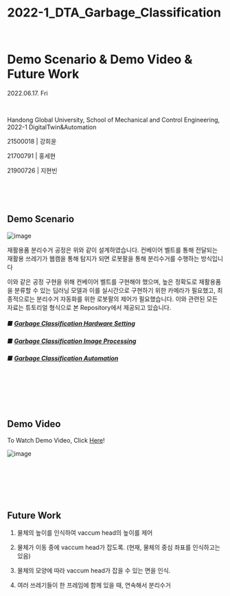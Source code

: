 # 2022-1_DTA_Garbage_Classification

​	

# Demo Scenario & Demo Video & Future Work

2022.06.17. Fri

​	

Handong Global University, School of Mechanical and Control Engineering, 2022-1 DigitalTwin&Automation

21500018 | 강희윤

21700791 | 홍세현

21900726 | 지현빈

​	

​	

## Demo Scenario

![image](https://user-images.githubusercontent.com/84533279/173823132-cdf0bb2e-809a-45bb-b755-5c88620adad9.png)


재활용품 분리수거 공정은 위와 같이 설계하였습니다. 컨베이어 벨트를 통해 전달되는 재활용 쓰레기가 웹캠을 통해 탐지가 되면 로봇팔을 통해 분리수거를 수행하는 방식입니다



이와 같은 공정 구현을 위해 컨베이어 벨트를 구현해야 했으며, 높은 정확도로 재활용품을 분류할 수 있는 딥러닝 모델과 이를 실시간으로 구현하기 위한 카메라가 필요했고, 최종적으로는 분리수거 자동화를 위한 로봇팔의 제어가 필요했습니다. 이와 관련된 모든 자료는 튜토리얼 형식으로 본 Repository에서 제공되고 있습니다.



##### ■ [Garbage Classification Hardware Setting](https://github.com/Hongsehyun/2022_1_DigitalTwin_Automation/blob/main/Project%20%232/md_files/2.%20Garbage_Classification_Hardware_Setting.md)

##### ■ [Garbage Classification Image Processing](https://github.com/Hongsehyun/2022_1_DigitalTwin_Automation/blob/main/Project%20%232/md_files/3.%20Garbage_Classification_Image_Processing.md)

##### ■ [Garbage Classification Automation](https://github.com/Hongsehyun/2022_1_DigitalTwin_Automation/blob/main/Project%20%232/md_files/4.%20Garbage_Classification_Automation.md)

​	

​	

​	

## Demo Video

To Watch Demo Video, Click [Here](https://youtu.be/-bKV4G9XAEA)!

![image](https://user-images.githubusercontent.com/84533279/174227519-bf6e9ecf-680d-4431-80e8-4133b9a5a334.png)

​	

​	

​	

## Future Work

1. 물체의 높이를 인식하여 vaccum head의 높이를 제어



2. 물체가 이동 중에 vaccum head가 잡도록. (현재, 물체의 중심 좌표를 인식하고는 있음)



3. 물체의 모양에 따라 vaccum head가 잡을 수 있는 면을 인식.



4. 여러 쓰레기들이 한 프레임에 함께 있을 때, 연속해서 분리수거


